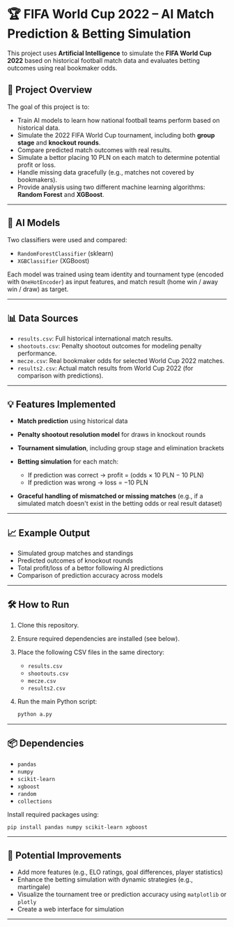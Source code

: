# 🏆 FIFA World Cup 2022 – AI Match Prediction & Betting Simulation

This project uses **Artificial Intelligence** to simulate the **FIFA World Cup 2022** based on historical football match data and evaluates betting outcomes using real bookmaker odds.

## 📌 Project Overview

The goal of this project is to:

* Train AI models to learn how national football teams perform based on historical data.
* Simulate the 2022 FIFA World Cup tournament, including both **group stage** and **knockout rounds**.
* Compare predicted match outcomes with real results.
* Simulate a bettor placing 10 PLN on each match to determine potential profit or loss.
* Handle missing data gracefully (e.g., matches not covered by bookmakers).
* Provide analysis using two different machine learning algorithms: **Random Forest** and **XGBoost**.

---

## 🧠 AI Models

Two classifiers were used and compared:

* `RandomForestClassifier` (sklearn)
* `XGBClassifier` (XGBoost)

Each model was trained using team identity and tournament type (encoded with `OneHotEncoder`) as input features, and match result (home win / away win / draw) as target.

---

## 📊 Data Sources

* `results.csv`: Full historical international match results.
* `shootouts.csv`: Penalty shootout outcomes for modeling penalty performance.
* `mecze.csv`: Real bookmaker odds for selected World Cup 2022 matches.
* `results2.csv`: Actual match results from World Cup 2022 (for comparison with predictions).

---

## 💡 Features Implemented

* **Match prediction** using historical data
* **Penalty shootout resolution model** for draws in knockout rounds
* **Tournament simulation**, including group stage and elimination brackets
* **Betting simulation** for each match:

  * If prediction was correct → profit = (odds × 10 PLN − 10 PLN)
  * If prediction was wrong → loss = −10 PLN
* **Graceful handling of mismatched or missing matches** (e.g., if a simulated match doesn't exist in the betting odds or real result dataset)

---

## 📈 Example Output

* Simulated group matches and standings
* Predicted outcomes of knockout rounds
* Total profit/loss of a bettor following AI predictions
* Comparison of prediction accuracy across models

---

## 🛠 How to Run

1. Clone this repository.
2. Ensure required dependencies are installed (see below).
3. Place the following CSV files in the same directory:

   * `results.csv`
   * `shootouts.csv`
   * `mecze.csv`
   * `results2.csv`
4. Run the main Python script:

   ```bash
   python a.py
   ```

---

## 📦 Dependencies

* `pandas`
* `numpy`
* `scikit-learn`
* `xgboost`
* `random`
* `collections`

Install required packages using:

```bash
pip install pandas numpy scikit-learn xgboost
```

---

## 🧪 Potential Improvements

* Add more features (e.g., ELO ratings, goal differences, player statistics)
* Enhance the betting simulation with dynamic strategies (e.g., martingale)
* Visualize the tournament tree or prediction accuracy using `matplotlib` or `plotly`
* Create a web interface for simulation

---
